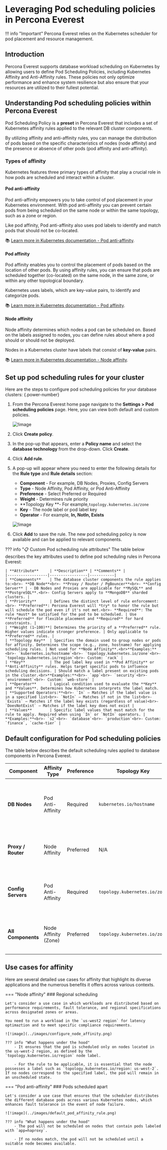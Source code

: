 #  Leveraging Pod scheduling policies in Percona Everest

!!! info "Important"
    Percona Everest relies on the Kubernetes scheduler for pod placement and resource management.


## Introduction

Percona Everest supports database workload scheduling on Kubernetes by allowing users to define Pod Scheduling Policies, including Kubernetes Affinity and Anti-Affinity rules. These policies not only optimize performance and enhance system resilience but also ensure that your resources are utilized to their fullest potential.


## Understanding Pod scheduling policies within Percona Everest

Pod Scheduling Policy is a **preset** in Percona Everest that includes a set of Kubernetes affinity rules applied to the relevant DB cluster components.

By utilizing affinity and anti-affinity rules, you can manage the distribution of pods based on the specific characteristics of nodes (node affinity) and the presence or absence of other pods (pod affinity and anti-affinity).

### Types of affinity

Kubernetes features three primary types of affinity that play a crucial role in how pods are scheduled and interact within a cluster.


#### Pod anti-affinity

Pod anti-affinity empowers you to take control of pod placement in your Kubernetes environment. With pod anti-affinity you can prevent certain pods from being scheduled on the same node or within the same topology, such as a zone or region.

Like pod affinity, Pod anti-affinity also uses pod labels to identify and match pods that should not be co-located.

📚 [Learn more in Kubernetes documentation - Pod anti-affinity](https://kubernetes.io/docs/concepts/scheduling-eviction/assign-pod-node/#inter-pod-affinity-and-anti-affinity).


#### Pod affinity

Pod affinity enables you to control the placement of pods based on the location of other pods. By using affinity rules, you can ensure that pods are scheduled together (co-located) on the same node, in the same zone, or within any other topological boundary.

Kubernetes uses labels, which are key-value pairs, to identify and categorize pods.

📚 [Learn more in Kubernetes documentation - Pod affinity](https://kubernetes.io/docs/concepts/scheduling-eviction/assign-pod-node/#inter-pod-affinity-and-anti-affinity).

#### Node affinity

Node affinity determines which nodes a pod can be scheduled on. Based on the labels assigned to nodes, you can define rules about where a pod should or should not be deployed. 

Nodes in a Kubernetes cluster have labels that consist of **key-value** pairs.

📚 [Learn more in Kubernetes documentation - Node affinity](https://kubernetes.io/docs/concepts/scheduling-eviction/assign-pod-node/#node-affinity).


## Set up pod scheduling rules for your cluster

Here are the steps to configure pod scheduling policies for your database clusters:
{.power-number}

1. From the Percona Everest home page navigate to the <i class="uil uil-cog"></i> **Settings > Pod scheduling policies** page. Here, you can view both default and custom policies.


    ![!image](../images/pod_scheduling_policies.png)


2. Click **Create policy**.

3. In the pop-up that appears, enter a **Policy name** and select the **database technology** from the drop-down. Click **Create**.


4. Click **Add rule**.

5. A pop-up will appear where you need to enter the following details for the **Rule type** and **Rule details** section:

    - **Component** - For example, DB Nodes, Proxies, Config Servers
    - **Type** - Node Affinity, Pod Affinity, or Pod Anti-Affinity
    - **Preference** -  Select Preferred or Required
    - **Weight** - Determines rule priority
    - **Topology Key **- For example,`topology.kubernetes.io/zone`
    - **Key** - The node label or pod label key
    - **Operator** -  For example, **In, NotIn, Exists**

    ![!image](../images/affinity_add_rules.png)


6. Click **Add** to save the rule. The new pod scheduling policy is now available and can be applied to relevant components.



??? info "📋 Custom Pod scheduling rule attributes"
    The table below describes the key attributes used to define pod scheduling rules in Percona Everest:


    | **Attribute**     | **Description** | **Comments** |
    |------------------|-----------------|-----------|
    | **Components**    | The database cluster components the rule applies to:<br>- **DB Node**<br>- **Proxy / Router / PgBouncer**<br>- **Config Server** | - DB Nodes and Proxies are applicable for **MySQL** and **PostgreSQL**.<br>- Config Servers apply to **MongoDB** sharded clusters. |
    | **Priority**      | Defines the distinct level of rule enforcement:<br>- **Preferred**: Percona Everest will *try* to honor the rule but will schedule the pod even if it's not met.<br>- **Required**: The rule *must* be satisfied for the pod to be scheduled. | Use **Preferred** for flexible placement and **Required** for hard constraints. |
    | **Weight (1–100)**| Determines the priority of a **Preferred** rule. Higher values indicate stronger preference. | Only applicable to **Preferred** rules. |
    | **Topology Key**  | Specifies the domain used to group nodes or pods for affinity. Determines the scope (e.g., zone, hostname) for applying scheduling rules. | Not used for **Node Affinity**.<br>**Examples:**<br>- `kubernetes.io/hostname`<br>- `topology.kubernetes.io/zone`<br>- `topology.kubernetes.io/region`<br>- Custom: `rack` |
    | **Key**           | The pod label key used in **Pod Affinity** or **Anti-Affinity** rules. Helps target specific pods to influence scheduling decisions. | Should match a label present on existing pods in the cluster.<br>**Examples:**<br>- `app`<br>- `security`<br>- `environment`<br>- Custom: `web-store` |
    | **Operator**      | Logical condition used to evaluate the **Key** and **Values**. Determines how Kubernetes interprets the label match. | **Supported Operators:**<br>- `In` – Matches if the label value is in a specified list<br>- `NotIn` – Matches if not in the list<br>- `Exists` – Matches if the label key exists (regardless of value)<br>- `DoesNotExist` – Matches if the label key does not exist |
    | **Values**        | Specific label values that must match for the rule to apply. Required when using `In` or `NotIn` operators. | **Examples:**<br>- `s2`<br>- `database`<br>- `production`<br>- Custom: `finance`, `cache-tier` |


## Default configuration for Pod scheduling policies

The table below describes the default scheduling rules applied to database components in Percona Everest. 

| **Component**     | **Affinity Type**        | **Preference** | **Topology Key**                    | **Purpose**                                                  |
|-------------------|--------------------------|----------------|-------------------------------------|--------------------------------------------------------------|
| **DB Nodes**       | Pod Anti-Affinity        | Required       | `kubernetes.io/hostname`            | Prevents DB nodes from running on the same physical node.    |
| **Proxy / Router** | Node Affinity            | Preferred      | N/A                                 | Attempts to schedule routers near DB nodes.                  |
| **Config Servers** | Pod Anti-Affinity        | Required       | `topology.kubernetes.io/zone`       | Spreads config servers across multiple availability zones.   |
| **All Components** | Node Affinity (Zone)     | Preferred      | `topology.kubernetes.io/zone`       | Balances pod placement across different zones.               |



## Use cases for affinity

Here are several detailed use cases for affinity that highlight its diverse applications and the numerous benefits it offers across various contexts.





=== "Node affinity"
    ### Regional scheduling

    Let's consider a use case in which workloads are distributed based on performance requirements, fault tolerance, and regional specifications across designated zones or areas.

    You need to run a workload in the `us-west2 region` for latency optimaztion and to meet specific compliance requirements.

    ![!image](../images/configure_node_affinity.png)

    ??? info "What happens under the hood"
        - It ensures that the pod is scheduled only on nodes located in the us-west-2 region, as defined by the `topology.kubernetes.io/region` node label.

        - For the rule to be applicable, it is essential that the node possesses a label such as `topology.kubernetes.io/region: us-west-2`. If no nodes correspond to the specified label, the pod will remain in an unscheduled state.




=== "Pod anti-affinity"
    ### Pods scheduled apart

    Let's consider a use case that ensures that the scheduler distributes the different database pods across various Kubernetes nodes, which enhances fault tolerance in the event of node failure.

    ![!image](../images/default_pod_affinity_rule.png)

    ??? info "What happens under the hood"
        - The pod will not be scheduled on nodes that contain pods labeled with `app=haproxy`.

        - If no nodes match, the pod will not be scheduled until a suitable node becomes available.


















 











